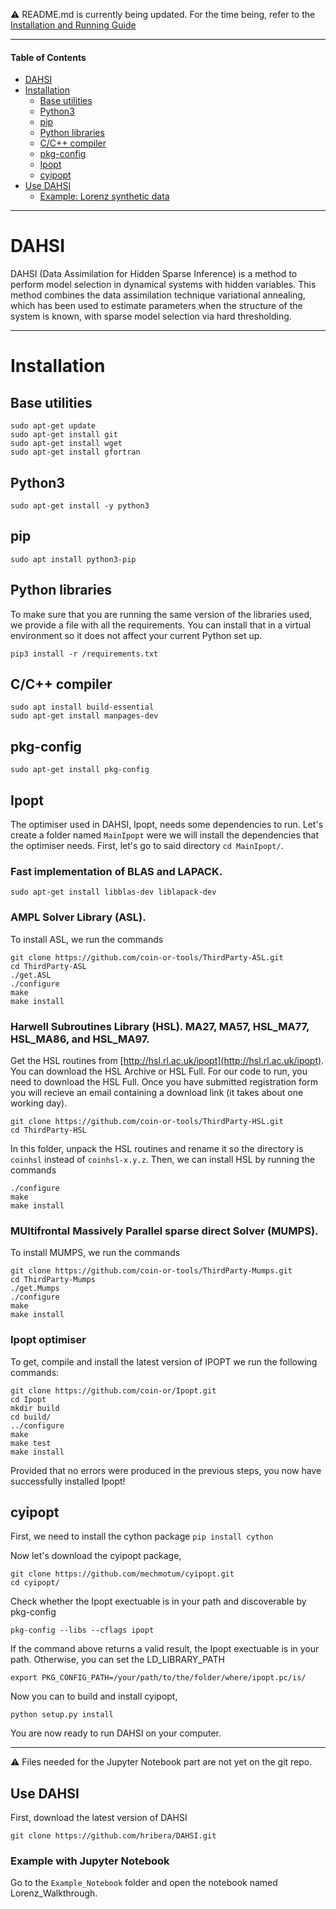 ⚠️ README.md is currently being updated. For the time being, refer to the [Installation and Running Guide](DAHSI_Installation_Running_Guide.pdf)

-----

#### Table of Contents

* [DAHSI](https://github.com/hribera/DAHSI/blob/master/README.md#dahsi)
* [Installation](https://github.com/hribera/DAHSI/blob/master/README.md#installation)
  * [Base utilities](https://github.com/hribera/DAHSI/blob/master/README.md#base-utilities)
  * [Python3](https://github.com/hribera/DAHSI/blob/master/README.md#python3)
  * [pip](https://github.com/hribera/DAHSI/blob/master/README.md#pip)
  * [Python libraries](https://github.com/hribera/DAHSI/blob/master/README.md#python-libraries)
  * [C/C++ compiler](https://github.com/hribera/DAHSI/blob/master/README.md#cc-compiler)
  * [pkg-config](https://github.com/hribera/DAHSI/blob/master/README.md#pkg-config)
  * [Ipopt](https://github.com/hribera/DAHSI/blob/master/README.md#ipopt)
  * [cyipopt](https://github.com/hribera/DAHSI/blob/master/README.md#cyipopt)
* [Use DAHSI](https://github.com/hribera/DAHSI/blob/master/README.md#use-dahsi)
  * [Example: Lorenz synthetic data](https://github.com/hribera/DAHSI/blob/master/README.md#example-with-jupyter-notebook)

<!--   * [Docker](https://github.com/hribera/DAHSI/blob/master/README.md#docker)
  * [From Source](https://github.com/hribera/DAHSI/blob/master/README.md#from-source) -->
  
-----

# DAHSI

DAHSI (Data Assimilation for Hidden Sparse Inference) is a method to perform model selection in dynamical systems with hidden variables. This method combines the data assimilation technique variational annealing, which has been used to estimate parameters when the structure of the system is known, with sparse model selection via hard thresholding. 

-----

# Installation

<!-- ## Docker

You can also test out DAHSI without installing it locally using [Docker](https://www.docker.com/get-started/) by running the following command in the root directory of this repo:
```
docker build --pull --rm -f "Dockerfile" -t dahsi "."
```

This will build an image called `dahsi` and can take up to 15 minutes. Once the image has been created you can run it using the command
```
docker run -it --rm -v "$PWD:/results" dahsi
```

This will launch a terminal in which we are ready to [run an example using DAHSI](https://github.com/hribera/DAHSI/blob/master/README.md#example-lorenz-synthetic-data).

## From source -->

## Base utilities
```
sudo apt-get update
sudo apt-get install git 
sudo apt-get install wget
sudo apt-get install gfortran
```

## Python3

```
sudo apt-get install -y python3 
```

## pip
```
sudo apt install python3-pip
```

## Python libraries

To make sure that you are running the same version of the libraries used, we provide a file with all the requirements. You can install that in a virtual environment so it does not affect your current Python set up.
```
pip3 install -r /requirements.txt
```
## C/C++ compiler
```
sudo apt install build-essential
sudo apt-get install manpages-dev
```

## pkg-config
```
sudo apt-get install pkg-config
```

## Ipopt

The optimiser used in DAHSI, Ipopt, needs some dependencies to run. Let's create a folder named `MainIpopt` were we will install the dependencies that the optimiser needs. First, let's go to said directory `cd MainIpopt/`.

### Fast implementation of BLAS and LAPACK.
```
sudo apt-get install libblas-dev liblapack-dev
```

### AMPL Solver Library (ASL).

To install ASL, we run the commands
```
git clone https://github.com/coin-or-tools/ThirdParty-ASL.git
cd ThirdParty-ASL
./get.ASL
./configure
make
make install
```

### Harwell Subroutines Library (HSL). MA27, MA57, HSL_MA77, HSL_MA86, and HSL_MA97. 

Get the HSL routines from [http://hsl.rl.ac.uk/ipopt](http://hsl.rl.ac.uk/ipopt). You can download the HSL Archive or HSL Full. For our code to run, you need to download the HSL Full. Once you have submitted registration form you will recieve an email containing a download link (it takes about one working day).

```
git clone https://github.com/coin-or-tools/ThirdParty-HSL.git
cd ThirdParty-HSL
```
In this folder, unpack the HSL routines and rename it so the directory is `coinhsl` instead of `coinhsl-x.y.z`. Then, we can install HSL by running the commands

```
./configure
make
make install
```

### MUltifrontal Massively Parallel sparse direct Solver (MUMPS). 

To install MUMPS, we run the commands
```
git clone https://github.com/coin-or-tools/ThirdParty-Mumps.git
cd ThirdParty-Mumps
./get.Mumps
./configure
make
make install
```

### Ipopt optimiser

To get, compile and install the latest version of IPOPT we run the following commands:

```
git clone https://github.com/coin-or/Ipopt.git
cd Ipopt
mkdir build
cd build/
../configure
make
make test
make install
```

Provided that no errors were produced in the previous steps, you now have successfully installed Ipopt! 

## cyipopt

First, we need to install the cython package
```pip install cython```

Now let's download the cyipopt package,
```
git clone https://github.com/mechmotum/cyipopt.git
cd cyipopt/
```

Check whether the Ipopt exectuable is in your path and discoverable by pkg-config

```
pkg-config --libs --cflags ipopt
```

If the command above returns a valid result, the Ipopt exectuable is in your path. Otherwise, you can set the LD_LIBRARY_PATH

```
export PKG_CONFIG_PATH=/your/path/to/the/folder/where/ipopt.pc/is/
```

Now you can to build and install cyipopt,
```
python setup.py install
```

You are now ready to run DAHSI on your computer.

-----

⚠️ Files needed for the Jupyter Notebook part are not yet on the git repo.

## Use DAHSI

First, download the latest version of DAHSI
```
git clone https://github.com/hribera/DAHSI.git
```

### Example with Jupyter Notebook

Go to the `Example_Notebook` folder and open the notebook named Lorenz_Walkthrough. 



